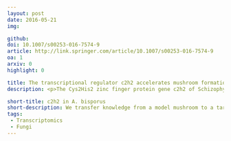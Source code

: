 ```yaml
---
layout: post
date: 2016-05-21
img: 

github:
doi: 10.1007/s00253-016-7574-9
article: http://link.springer.com/article/10.1007/s00253-016-7574-9
oa: 1
arxiv: 0
highlight: 0

title: The transcriptional regulator c2h2 accelerates mushroom formation in Agaricus bisporus
description: <p>The Cys2His2 zinc finger protein gene c2h2 of Schizophyllum commune is involved in mushroom formation. Its inactivation results in a strain that is arrested at the stage of aggregate formation. In this study, the c2h2 orthologue of Agaricus bisporus was over-expressed in this white button mushroom forming basidiomycete using Agrobacterium-mediated transformation. Morphology, cap expansion rate, and total number and biomass of mushrooms were not affected by over-expression of c2h2. However, yield per day of the c2h2 over-expression strains peaked 1 day earlier. These data and expression analysis indicate that C2H2 impacts timing of mushroom formation at an early stage of development, making its encoding gene a target for breeding of commercial mushroom strains.</p>

short-title: c2h2 in A. bisporus
short-description: We transfer knowledge from a model mushroom to a target mushroom.
tags:
 - Transcriptomics
 - Fungi
---
```

